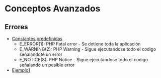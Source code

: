 # Conceptos Avanzados

## Errores
- [Constantes predefinidas](https://www.php.net/manual/es/errorfunc.constants.php)
  - E_ERROR(1): PHP Fatal error - Se detiene toda la aplicación
  - E_WARNING(2): PHP Warning - Sigue ejecutandose todo el codigo señalandote un error
  - E_NOTICE(8): PHP Notice - Sigue ejecutandose todo el codigo señalando un posible error
- [Ejemplo1](../examples/6-advanced/ejemplo1/README.md)